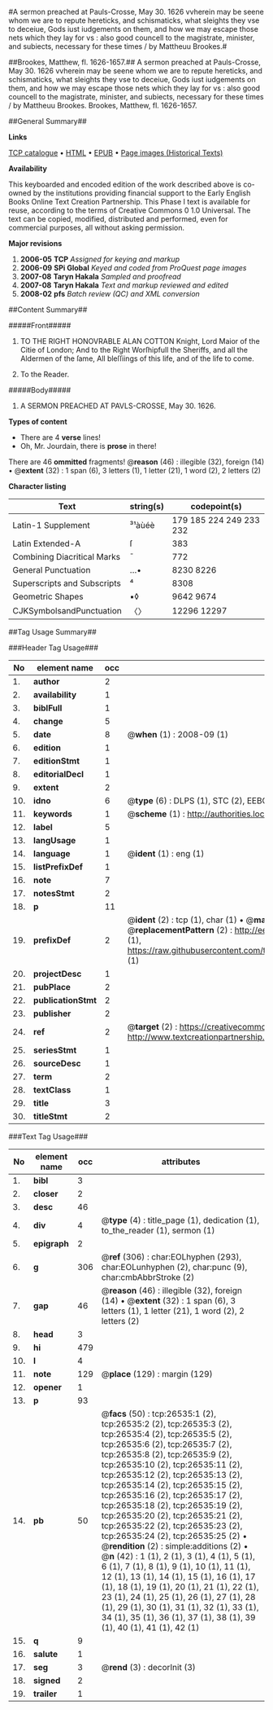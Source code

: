#A sermon preached at Pauls-Crosse, May 30. 1626 vvherein may be seene whom we are to repute hereticks, and schismaticks, what sleights they vse to deceiue, Gods iust iudgements on them, and how we may escape those nets which they lay for vs : also good councell to the magistrate, minister, and subiects, necessary for these times / by Mattheuu Brookes.#

##Brookes, Matthew, fl. 1626-1657.##
A sermon preached at Pauls-Crosse, May 30. 1626 vvherein may be seene whom we are to repute hereticks, and schismaticks, what sleights they vse to deceiue, Gods iust iudgements on them, and how we may escape those nets which they lay for vs : also good councell to the magistrate, minister, and subiects, necessary for these times / by Mattheuu Brookes.
Brookes, Matthew, fl. 1626-1657.

##General Summary##

**Links**

[TCP catalogue](http://www.ota.ox.ac.uk/tcp/)  • 
[HTML](http://tei.it.ox.ac.uk/tcp/Texts-HTML/free/A16/A16944.html)  • 
[EPUB](http://tei.it.ox.ac.uk/tcp/Texts-EPUB/free/A16/A16944.epub) • 
[Page images (Historical Texts)](https://data.historicaltexts.jisc.ac.uk/view?pubId=eebo-23297532e&pageId=eebo-23297532e-26535-1)

**Availability**

This keyboarded and encoded edition of the
	       work described above is co-owned by the institutions
	       providing financial support to the Early English Books
	       Online Text Creation Partnership. This Phase I text is
	       available for reuse, according to the terms of Creative
	       Commons 0 1.0 Universal. The text can be copied,
	       modified, distributed and performed, even for
	       commercial purposes, all without asking permission.

**Major revisions**

1. __2006-05__ __TCP__ *Assigned for keying and markup*
1. __2006-09__ __SPi Global__ *Keyed and coded from ProQuest page images*
1. __2007-08__ __Taryn Hakala__ *Sampled and proofread*
1. __2007-08__ __Taryn Hakala__ *Text and markup reviewed and edited*
1. __2008-02__ __pfs__ *Batch review (QC) and XML conversion*

##Content Summary##

#####Front#####

1. TO THE RIGHT HONOVRABLE ALAN COTTON Knight, Lord Maior of the Citie of London; And to the Right Worſhipfull the Sheriffs, and all the Aldermen of the ſame, All bleſſiings of this life, and of the life to come.

1. To the Reader.

#####Body#####

1. A SERMON PREACHED AT PAVLS-CROSSE, May 30. 1626.

**Types of content**

  * There are 4 **verse** lines!
  * Oh, Mr. Jourdain, there is **prose** in there!

There are 46 **ommitted** fragments! 
 @__reason__ (46) : illegible (32), foreign (14)  •  @__extent__ (32) : 1 span (6), 3 letters (1), 1 letter (21), 1 word (2), 2 letters (2)

**Character listing**


|Text|string(s)|codepoint(s)|
|---|---|---|
|Latin-1 Supplement|³¹àùéè|179 185 224 249 233 232|
|Latin Extended-A|ſ|383|
|Combining             Diacritical Marks|̄|772|
|General Punctuation|…•|8230 8226|
|Superscripts             and Subscripts|⁴|8308|
|Geometric Shapes|▪◊|9642 9674|
|CJKSymbolsandPunctuation|〈〉|12296 12297|

##Tag Usage Summary##

###Header Tag Usage###

|No|element name|occ|attributes|
|---|---|---|---|
|1.|__author__|2||
|2.|__availability__|1||
|3.|__biblFull__|1||
|4.|__change__|5||
|5.|__date__|8| @__when__ (1) : 2008-09 (1)|
|6.|__edition__|1||
|7.|__editionStmt__|1||
|8.|__editorialDecl__|1||
|9.|__extent__|2||
|10.|__idno__|6| @__type__ (6) : DLPS (1), STC (2), EEBO-CITATION (1), OCLC (1), VID (1)|
|11.|__keywords__|1| @__scheme__ (1) : http://authorities.loc.gov/ (1)|
|12.|__label__|5||
|13.|__langUsage__|1||
|14.|__language__|1| @__ident__ (1) : eng (1)|
|15.|__listPrefixDef__|1||
|16.|__note__|7||
|17.|__notesStmt__|2||
|18.|__p__|11||
|19.|__prefixDef__|2| @__ident__ (2) : tcp (1), char (1)  •  @__matchPattern__ (2) : ([0-9\-]+):([0-9IVX]+) (1), (.+) (1)  •  @__replacementPattern__ (2) : http://eebo.chadwyck.com/downloadtiff?vid=$1&page=$2 (1), https://raw.githubusercontent.com/textcreationpartnership/Texts/master/tcpchars.xml#$1 (1)|
|20.|__projectDesc__|1||
|21.|__pubPlace__|2||
|22.|__publicationStmt__|2||
|23.|__publisher__|2||
|24.|__ref__|2| @__target__ (2) : https://creativecommons.org/publicdomain/zero/1.0/ (1), http://www.textcreationpartnership.org/docs/. (1)|
|25.|__seriesStmt__|1||
|26.|__sourceDesc__|1||
|27.|__term__|2||
|28.|__textClass__|1||
|29.|__title__|3||
|30.|__titleStmt__|2||


###Text Tag Usage###

|No|element name|occ|attributes|
|---|---|---|---|
|1.|__bibl__|3||
|2.|__closer__|2||
|3.|__desc__|46||
|4.|__div__|4| @__type__ (4) : title_page (1), dedication (1), to_the_reader (1), sermon (1)|
|5.|__epigraph__|2||
|6.|__g__|306| @__ref__ (306) : char:EOLhyphen (293), char:EOLunhyphen (2), char:punc (9), char:cmbAbbrStroke (2)|
|7.|__gap__|46| @__reason__ (46) : illegible (32), foreign (14)  •  @__extent__ (32) : 1 span (6), 3 letters (1), 1 letter (21), 1 word (2), 2 letters (2)|
|8.|__head__|3||
|9.|__hi__|479||
|10.|__l__|4||
|11.|__note__|129| @__place__ (129) : margin (129)|
|12.|__opener__|1||
|13.|__p__|93||
|14.|__pb__|50| @__facs__ (50) : tcp:26535:1 (2), tcp:26535:2 (2), tcp:26535:3 (2), tcp:26535:4 (2), tcp:26535:5 (2), tcp:26535:6 (2), tcp:26535:7 (2), tcp:26535:8 (2), tcp:26535:9 (2), tcp:26535:10 (2), tcp:26535:11 (2), tcp:26535:12 (2), tcp:26535:13 (2), tcp:26535:14 (2), tcp:26535:15 (2), tcp:26535:16 (2), tcp:26535:17 (2), tcp:26535:18 (2), tcp:26535:19 (2), tcp:26535:20 (2), tcp:26535:21 (2), tcp:26535:22 (2), tcp:26535:23 (2), tcp:26535:24 (2), tcp:26535:25 (2)  •  @__rendition__ (2) : simple:additions (2)  •  @__n__ (42) : 1 (1), 2 (1), 3 (1), 4 (1), 5 (1), 6 (1), 7 (1), 8 (1), 9 (1), 10 (1), 11 (1), 12 (1), 13 (1), 14 (1), 15 (1), 16 (1), 17 (1), 18 (1), 19 (1), 20 (1), 21 (1), 22 (1), 23 (1), 24 (1), 25 (1), 26 (1), 27 (1), 28 (1), 29 (1), 30 (1), 31 (1), 32 (1), 33 (1), 34 (1), 35 (1), 36 (1), 37 (1), 38 (1), 39 (1), 40 (1), 41 (1), 42 (1)|
|15.|__q__|9||
|16.|__salute__|1||
|17.|__seg__|3| @__rend__ (3) : decorInit (3)|
|18.|__signed__|2||
|19.|__trailer__|1||

